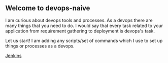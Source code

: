 ## Welcome to devops-naive

I am curious about devops tools and processes. As a devops there are many things that you need to do. I would say that every task related to your application from requirement gathering to deployment is devops's task.

Let us start!
I am adding any scripts/set of commands which I use to set up things or processes as a devops.

[Jenkins](Jenkins/README.md)